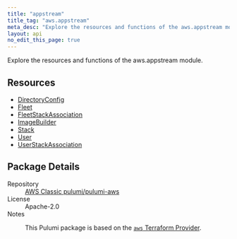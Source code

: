 ```yaml
---
title: "appstream"
title_tag: "aws.appstream"
meta_desc: "Explore the resources and functions of the aws.appstream module."
layout: api
no_edit_this_page: true
---
```


<!-- WARNING: this file was generated by Pulumi Docs Generator. -->
<!-- Do not edit by hand unless you're certain you know what you are doing! -->

Explore the resources and functions of the aws.appstream module.

<h2 id="resources">Resources</h2>
<ul class="api">
    <li><a href="directoryconfig/" title="DirectoryConfig"><span class="api-symbol api-symbol--resource"></span>DirectoryConfig</a></li>
    <li><a href="fleet/" title="Fleet"><span class="api-symbol api-symbol--resource"></span>Fleet</a></li>
    <li><a href="fleetstackassociation/" title="FleetStackAssociation"><span class="api-symbol api-symbol--resource"></span>FleetStackAssociation</a></li>
    <li><a href="imagebuilder/" title="ImageBuilder"><span class="api-symbol api-symbol--resource"></span>ImageBuilder</a></li>
    <li><a href="stack/" title="Stack"><span class="api-symbol api-symbol--resource"></span>Stack</a></li>
    <li><a href="user/" title="User"><span class="api-symbol api-symbol--resource"></span>User</a></li>
    <li><a href="userstackassociation/" title="UserStackAssociation"><span class="api-symbol api-symbol--resource"></span>UserStackAssociation</a></li>
</ul>

<h2 id="package-details">Package Details</h2>
<dl class="package-details">
	<dt>Repository</dt>
	<dd><a href="https://github.com/pulumi/pulumi-aws">AWS Classic pulumi/pulumi-aws</a></dd>
	<dt>License</dt>
	<dd>Apache-2.0</dd>
	<dt>Notes</dt>
	<dd><p>This Pulumi package is based on the <a href="https://github.com/hashicorp/terraform-provider-aws"><code>aws</code> Terraform Provider</a>.</p>
</dd>
</dl>

